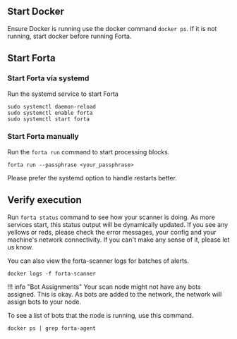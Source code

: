 ## Start Docker

Ensure Docker is running use the docker command `docker ps`.  If it is not running, start docker before running Forta.

## Start Forta

### Start Forta via systemd

Run the systemd service to start Forta

```
sudo systemctl daemon-reload
sudo systemctl enable forta
sudo systemctl start forta
```

### Start Forta manually

Run the `forta run` command to start processing blocks.

```
forta run --passphrase <your_passphrase>
```

Please prefer the systemd option to handle restarts better.

## Verify execution

Run `forta status` command to see how your scanner is doing. As more services start, this status output will be dynamically updated. If you see any yellows or reds, please check the error messages, your config and your machine's network connectivity. If you can't make any sense of it, please let us know.

You can also view the forta-scanner logs for batches of alerts.

```
docker logs -f forta-scanner
```

!!! info "Bot Assignments"
    Your scan node might not have any bots assigned.  This is okay.  As bots are added to the network, the network will assign bots to your node.

To see a list of bots that the node is running, use this command.

```
docker ps | grep forta-agent
```
